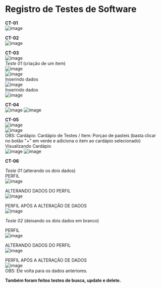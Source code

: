# Registro de Testes de Software


**CT-01** <br />
![image](https://github.com/ICEI-PUC-Minas-PMV-ADS/pmv-ads-2023-2-e4-proj-infra-t4-MenuBits/assets/68014636/4a78583a-5f89-4dac-84e6-58cfd4ef4506)

**CT-02** <br />
![image](https://github.com/ICEI-PUC-Minas-PMV-ADS/pmv-ads-2023-2-e4-proj-infra-t4-MenuBits/assets/68014636/614f6789-7bf6-4e0c-88aa-b8166f3aade0)

**CT-03** <br />
![image](https://github.com/ICEI-PUC-Minas-PMV-ADS/pmv-ads-2023-2-e4-proj-infra-t4-MenuBits/assets/68014636/c279120f-d6fe-4227-a9d8-68a9aba84c02)
<br />
*Teste 01* (criação de um item)<br />
![image](https://github.com/ICEI-PUC-Minas-PMV-ADS/pmv-ads-2023-2-e4-proj-infra-t4-MenuBits/assets/105240089/42b38ac8-3007-497f-a3db-44075a5e7b3b)
<br />
![image](https://github.com/ICEI-PUC-Minas-PMV-ADS/pmv-ads-2023-2-e4-proj-infra-t4-MenuBits/assets/105240089/2950dc09-2286-4383-83d7-a6e92300f6bd)
<br />
Inserindo dados
<br />
![image](https://github.com/ICEI-PUC-Minas-PMV-ADS/pmv-ads-2023-2-e4-proj-infra-t4-MenuBits/assets/105240089/677c96d1-0062-49d9-bbec-2b610e37240b)
<br />
Inserindo dados
<br />
![image](https://github.com/ICEI-PUC-Minas-PMV-ADS/pmv-ads-2023-2-e4-proj-infra-t4-MenuBits/assets/105240089/a43d0f3a-5882-4f3b-881c-6781d474f6e0)


**CT-04** <br />
![image](https://github.com/ICEI-PUC-Minas-PMV-ADS/pmv-ads-2023-2-e4-proj-infra-t4-MenuBits/assets/68014636/ec06ee4a-6c87-4ee9-9cdd-978f2a180011)
![image](https://github.com/ICEI-PUC-Minas-PMV-ADS/pmv-ads-2023-2-e4-proj-infra-t4-MenuBits/assets/105240089/b798a6a1-2373-4fe5-936d-3697986d53a6)


**CT-05** <br />
![image](https://github.com/ICEI-PUC-Minas-PMV-ADS/pmv-ads-2023-2-e4-proj-infra-t4-MenuBits/assets/68014636/01931e08-ce6e-446f-81dd-53738d41c0f8)
<br />
![image](https://github.com/ICEI-PUC-Minas-PMV-ADS/pmv-ads-2023-2-e4-proj-infra-t4-MenuBits/assets/105240089/78265d48-7154-45e3-adfb-2742bb878835)
<br />
OBS: Cardápio: Cardápio de Testes / Item: Porçao de pasteis (basta clicar no botão "+" em verde e adiciona o item ao cardápio selecionado)
<br />
Visualizando Cardápio
<br />
![image](https://github.com/ICEI-PUC-Minas-PMV-ADS/pmv-ads-2023-2-e4-proj-infra-t4-MenuBits/assets/105240089/bca26cc5-b4a7-4254-9c83-9a1adaab29be)
![image](https://github.com/ICEI-PUC-Minas-PMV-ADS/pmv-ads-2023-2-e4-proj-infra-t4-MenuBits/assets/105240089/06ce2c61-e3f6-4094-83d0-f51ef4e0abc5)

**CT-06** <br />

*Teste 01* (alterando os dois dados)<br />
PERFIL<br />
![image](https://github.com/ICEI-PUC-Minas-PMV-ADS/pmv-ads-2023-2-e4-proj-infra-t4-MenuBits/assets/105240089/ea800291-0c0a-49fc-a38a-8494a8b4372a)

ALTERANDO DADOS DO PERFIL<br />
![image](https://github.com/ICEI-PUC-Minas-PMV-ADS/pmv-ads-2023-2-e4-proj-infra-t4-MenuBits/assets/105240089/835efa03-35b3-45eb-9d58-694566c217b6)

PERFIL APÓS A ALTERAÇÃO DE DADOS<br />
![image](https://github.com/ICEI-PUC-Minas-PMV-ADS/pmv-ads-2023-2-e4-proj-infra-t4-MenuBits/assets/105240089/f0569a68-afbc-4a21-9d70-e5df28450f35)

*Teste 02* (deixando os dois dados em branco)<br />

PERFIL<br />
![image](https://github.com/ICEI-PUC-Minas-PMV-ADS/pmv-ads-2023-2-e4-proj-infra-t4-MenuBits/assets/105240089/f0569a68-afbc-4a21-9d70-e5df28450f35)

ALTERANDO DADOS DO PERFIL<br />
![image](https://github.com/ICEI-PUC-Minas-PMV-ADS/pmv-ads-2023-2-e4-proj-infra-t4-MenuBits/assets/105240089/fd63a0b4-c9bc-47d1-977c-184fd57afc49)

PERFIL APÓS A ALTERAÇÃO DE DADOS<br />
![image](https://github.com/ICEI-PUC-Minas-PMV-ADS/pmv-ads-2023-2-e4-proj-infra-t4-MenuBits/assets/105240089/4c557f18-c932-4035-bcef-63296181e3ad)
<br />
OBS: Ele volta para os dados anteriores.

**Também foram feitos testes de busca, update e delete.**
